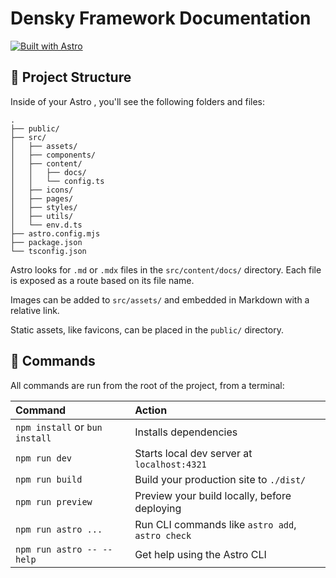 # Densky Framework Documentation

[![Built with Astro](https://astro.badg.es/v2/built-with-astro/tiny.svg)](https://astro.build)

## 🚀 Project Structure

Inside of your Astro , you'll see the following folders and files:

```
.
├── public/
├── src/
│   ├── assets/
│   ├── components/
│   ├── content/
│   │   ├── docs/
│   │   └── config.ts
│   ├── icons/
│   ├── pages/
│   ├── styles/
│   ├── utils/
│   └── env.d.ts
├── astro.config.mjs
├── package.json
└── tsconfig.json
```

Astro looks for `.md` or `.mdx` files in the `src/content/docs/` directory. Each file is exposed as a route based on its file name.

Images can be added to `src/assets/` and embedded in Markdown with a relative link.

Static assets, like favicons, can be placed in the `public/` directory.

## 🧞 Commands

All commands are run from the root of the project, from a terminal:

| Command                         | Action                                           |
| :------------------------       | :----------------------------------------------- |
| `npm install` or `bun install` | Installs dependencies                            |
| `npm run dev`                  | Starts local dev server at `localhost:4321`      |
| `npm run build`                | Build your production site to `./dist/`          |
| `npm run preview`              | Preview your build locally, before deploying     |
| `npm run astro ...`            | Run CLI commands like `astro add`, `astro check` |
| `npm run astro -- --help`      | Get help using the Astro CLI                     |

